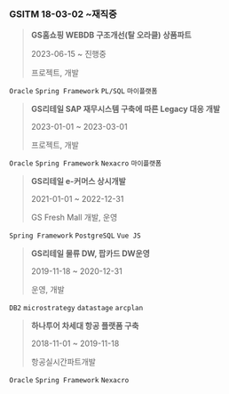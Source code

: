 ### GSITM 18-03-02 ~재직중

>**GS홈쇼핑 WEBDB 구조개선(탈 오라클) 상품파트**  
>
>2023-06-15 ~ 진행중  
>
>프로젝트, 개발  

`Oracle` `Spring Framework`  `PL/SQL` `마이플랫폼`

>**GS리테일 SAP 재무시스템 구축에 따른 Legacy 대응 개발**  
>
>2023-01-01 ~ 2023-03-01  
>
>프로젝트, 개발  

`Oracle` `Spring Framework` `Nexacro` `마이플랫폼`

>**GS리테일 e-커머스 상시개발**  
>
>2021-01-01 ~ 2022-12-31  
>
>GS Fresh Mall 개발, 운영   

`Spring Framework` `PostgreSQL` `Vue JS`  

> **GS리테일  물류 DW, 팝카드 DW운영**   
> 
> 2019-11-18 ~ 2020-12-31   
> 
> 운영, 개발  

`DB2` `microstrategy` `datastage` `arcplan`

> **하나투어 차세대 항공 플랫폼 구축**  
> 
> 2018-11-01 ~ 2019-11-18  
> 
> 항공실시간파트개발  

`Oracle` `Spring Framework` `Nexacro`  











<!--stackedit_data:
eyJoaXN0b3J5IjpbODE0MDk3MzIsMTMzOTE0MTA0MywyMDI5Mz
E1MDY4LC02MzAxNTE1NjUsMTIwNDg2OTgzMSw2OTQ3NDkzOTMs
LTEyOTg0NjgxNjUsMTM3ODAwMTk1OCwxNTI5NDQwOTgxLDg3ND
A1NDIwMywtMjExNzI0NTM3MywtNTgxMDM2ODUsNzgxODY0Myw1
MjU0NTkzODEsLTEwNjQxMDA4OTYsMTkxNDQ1OTg2OCwtOTQ5OT
QwNzkyLDM0MDE2NTIzMF19
-->